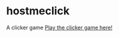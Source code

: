 # hostmeclick
A clicker game
[Play the clicker game here!](thisusernameisavailable.github.io/index.html "Clicker Game")
